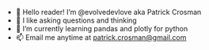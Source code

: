 - 👋 Hello reader! I’m @evolvedevlove aka Patrick Crosman
- 👀 I like asking questions and thinking
- 🌱 I’m currently learning pandas and plotly for python
- 📫 Email me anytime at patrick.crosman@gmail.com

<!---
evolvedevlove/evolvedevlove is a ✨ special ✨ repository because its `README.md` (this file) appears on your GitHub profile.
You can click the Preview link to take a look at your changes.
--->
